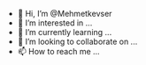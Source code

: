 - 👋 Hi, I’m @Mehmetkevser
- 👀 I’m interested in ...
- 🌱 I’m currently learning ...
- 💞️ I’m looking to collaborate on ...
- 📫 How to reach me ...

<!---
Mehmetkevser/Mehmetkevser is a ✨ special ✨ repository because its `README.md` (this file) appears on your GitHub profile.
You can click the Preview link to take a look at your changes.
--->
